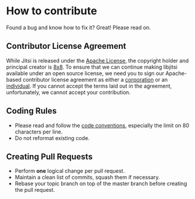 # How to contribute
Found a bug and know how to fix it? Great! Please read on.

## Contributor License Agreement
While Jitsi is released under the
[Apache License](https://github.com/jitsi/jitsi/blob/master/LICENSE), the copyright
holder and principal creator is [8x8](https://www.8x8.com/). To
ensure that we can continue making libjitsi available under an open source license,
we need you to sign our Apache-based contributor 
license agreement as either a [corporation](https://jitsi.org/ccla) or an 
[individual](https://jitsi.org/icla). If you cannot accept the terms laid out 
in the agreement, unfortunately, we cannot accept your contribution.

## Coding Rules
- Please read and follow the [code conventions](https://desktop.jitsi.org/Documentation/CodeConvention),
  especially the limit on 80 characters per line.
- Do not reformat existing code.

## Creating Pull Requests
- Perform **one** logical change per pull request.
- Maintain a clean list of commits, squash them if necessary.
- Rebase your topic branch on top of the master branch before creating the pull
  request.
